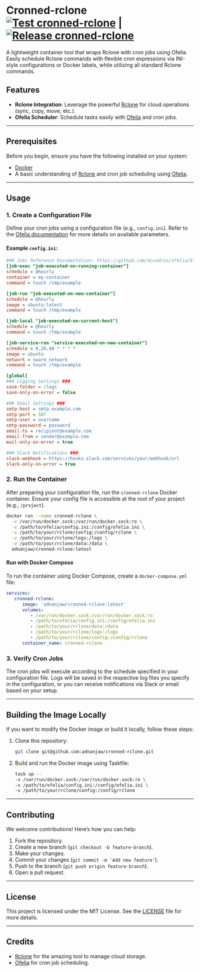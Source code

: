 # Cronned-rclone [![Test cronned-rclone](https://github.com/adnanjaw/cronned-rclone/actions/workflows/test.yml/badge.svg?branch=master)](https://github.com/adnanjaw/cronned-rclone/actions/workflows/test.yml) | [![Release cronned-rclone](https://github.com/adnanjaw/cronned-rclone/actions/workflows/release.yml/badge.svg?branch=master)](https://github.com/adnanjaw/cronned-rclone/actions/workflows/release.yml)

A lightweight container tool that wraps Rclone with cron jobs using Ofelia. Easily schedule Rclone commands with flexible cron expressions via INI-style configurations or Docker labels, while utilizing all standard Rclone commands.

## Features

- **Rclone Integration**: Leverage the powerful [Rclone](https://rclone.org/) for cloud operations (sync, copy, move, etc.).
- **Ofelia Scheduler**: Schedule tasks easily with [Ofelia](https://github.com/mcuadros/ofelia) and cron jobs.

---

## Prerequisites

Before you begin, ensure you have the following installed on your system:

- [Docker](https://docs.docker.com/get-docker/)
- A basic understanding of [Rclone](https://rclone.org/) and cron job scheduling using [Ofelia](https://github.com/mcuadros/ofelia).

---

## Usage

### 1. Create a Configuration File

Define your cron jobs using a configuration file (e.g., `config.ini`). Refer to the [Ofelia documentation](https://github.com/mcuadros/ofelia) for more details on available parameters.

#### Example `config.ini`:

```ini
### Jobs Reference Documentation: https://github.com/mcuadros/ofelia/blob/master/docs/jobs.md ###
[job-exec "job-executed-on-running-container"]
schedule = @hourly
container = my-container
command = touch /tmp/example

[job-run "job-executed-on-new-container"]
schedule = @hourly
image = ubuntu:latest
command = touch /tmp/example

[job-local "job-executed-on-current-host"]
schedule = @hourly
command = touch /tmp/example

[job-service-run "service-executed-on-new-container"]
schedule = 0,20,40 * * * *
image = ubuntu
network = swarm_network
command = touch /tmp/example

[global]
### Logging Settings ###
save-folder = /logs
save-only-on-error = false

### Email Settings ###
smtp-host = smtp.example.com
smtp-port = 587
smtp-user = username
smtp-password = password
email-to = recipient@example.com
email-from = sender@example.com
mail-only-on-error = true

### Slack Notifications ###
slack-webhook = https://hooks.slack.com/services/your/webhook/url
slack-only-on-error = true
```

### 2. Run the Container

After preparing your configuration file, run the `cronned-rclone` Docker container. Ensure your config file is accessible at the root of your project (e.g., `/project`).

```bash
docker run --name cronned-rclone \
  -v /var/run/docker.sock:/var/run/docker.sock:ro \
  -v /path/to/ofelia/config.ini:/config/ofelia.ini \
  -v /path/to/your/rclone/config:/config/rclone \
  -v /path/to/your/rclone/logs:/logs \
  -v /path/to/your/rclone/data:/data \
  adnanjaw/cronned-rclone:latest
```

#### Run with Docker Compose

To run the container using Docker Compose, create a `docker-compose.yml` file:

```yaml
services:
   cronned-rclone:
      image: 'adnanjaw/cronned-rclone:latest'
      volumes:
         - /var/run/docker.sock:/var/run/docker.sock:ro
         - /path/to/ofelia/config.ini:/config/ofelia.ini
         - /path/to/your/rclone/data:/data
         - /path/to/your/rclone/logs:/logs
         - /path/to/your/rclone/config:/config/rclone
      container_name: cronned-rclone
```

### 3. Verify Cron Jobs

The cron jobs will execute according to the schedule specified in your configuration file. Logs will be saved in the respective log files you specify in the configuration, or you can receive notifications via Slack or email based on your setup.

---

## Building the Image Locally

If you want to modify the Docker image or build it locally, follow these steps:

1. Clone this repository:
   ```bash
   git clone git@github.com:adnanjaw/cronned-rclone.git
   ```

2. Build and run the Docker image using Taskfile:
   ```bash
   task up -- 
   -v /var/run/docker.sock:/var/run/docker.sock:ro \
   -v /path/to/ofelia/config.ini:/config/ofelia.ini \
   -v /path/to/your/rclone/config:/config/rclone
   ```

---

## Contributing

We welcome contributions! Here’s how you can help:

1. Fork the repository.
2. Create a new branch (`git checkout -b feature-branch`).
3. Make your changes.
4. Commit your changes (`git commit -m 'Add new feature'`).
5. Push to the branch (`git push origin feature-branch`).
6. Open a pull request.

---

## License

This project is licensed under the MIT License. See the [LICENSE](LICENSE) file for more details.

---

## Credits

- [Rclone](https://rclone.org/) for the amazing tool to manage cloud storage.
- [Ofelia](https://github.com/mcuadros/ofelia) for cron job scheduling.
